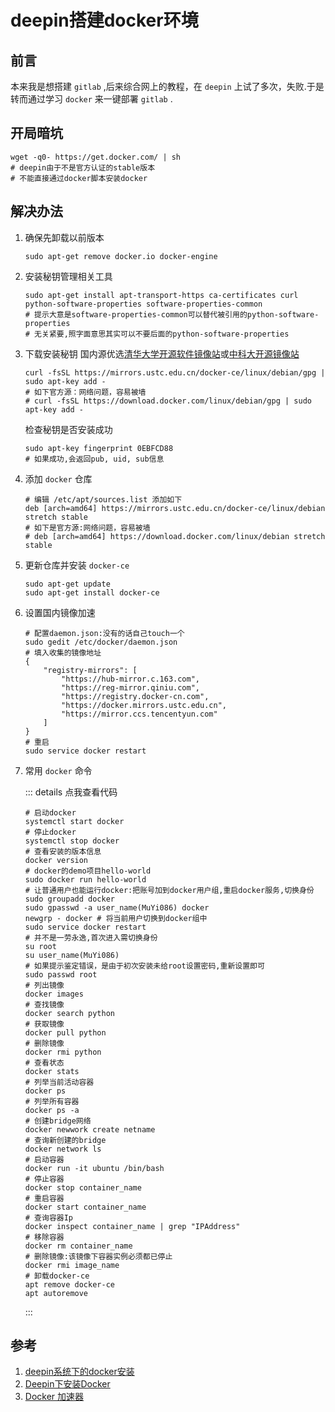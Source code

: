 # deepin搭建docker环境

## 前言
本来我是想搭建 `gitlab` ,后来综合网上的教程，在 `deepin` 上试了多次，失败.于是转而通过学习 `docker` 来一键部署 `gitlab` .

## 开局暗坑
```SHELL
wget -q0- https://get.docker.com/ | sh
# deepin由于不是官方认证的stable版本
# 不能直接通过docker脚本安装docker
```

## 解决办法
1. 确保先卸载以前版本
    ```SHELL
    sudo apt-get remove docker.io docker-engine
    ```
1. 安装秘钥管理相关工具
    ```SHELL
    sudo apt-get install apt-transport-https ca-certificates curl python-software-properties software-properties-common
    # 提示大意是software-properties-common可以替代被引用的python-software-properties
    # 无关紧要,照字面意思其实可以不要后面的python-software-properties
    ```

1. 下载安装秘钥
    国内源优选[清华大学开源软件镜像站](https://mirrors.tuna.tsinghua.edu.cn/help/docker-ce/)或[中科大开源镜像站](http://mirrors.ustc.edu.cn/)
    ```SHELL
    curl -fsSL https://mirrors.ustc.edu.cn/docker-ce/linux/debian/gpg | sudo apt-key add -
    # 如下官方源：网络问题，容易被墙
    # curl -fsSL https://download.docker.com/linux/debian/gpg | sudo apt-key add -
    ```

    检查秘钥是否安装成功
    ```SHELL
    sudo apt-key fingerprint 0EBFCD88
    # 如果成功,会返回pub, uid, sub信息
    ```

1. 添加 `docker` 仓库
    ```SHELL
    # 编辑 /etc/apt/sources.list 添加如下
    deb [arch=amd64] https://mirrors.ustc.edu.cn/docker-ce/linux/debian stretch stable
    # 如下是官方源:网络问题，容易被墙
    # deb [arch=amd64] https://download.docker.com/linux/debian stretch stable
    ```

1. 更新仓库并安装 `docker-ce`
    ```SHELL
    sudo apt-get update
    sudo apt-get install docker-ce
    ```
1. 设置国内镜像加速

    ```SHELL
    # 配置daemon.json:没有的话自己touch一个
    sudo gedit /etc/docker/daemon.json
    # 填入收集的镜像地址
    {
        "registry-mirrors": [
            "https://hub-mirror.c.163.com",
            "https://reg-mirror.qiniu.com",
            "https://registry.docker-cn.com",
            "https://docker.mirrors.ustc.edu.cn",
            "https://mirror.ccs.tencentyun.com"
        ]
    }
    # 重启
    sudo service docker restart
    ```

1. 常用 `docker` 命令

    ::: details 点我查看代码
    ```SHELL
    # 启动docker
    systemctl start docker
    # 停止docker
    systemctl stop docker
    # 查看安装的版本信息
    docker version
    # docker的demo项目hello-world
    sudo docker run hello-world
    # 让普通用户也能运行docker:把账号加到docker用户组,重启docker服务,切换身份
    sudo groupadd docker
    sudo gpasswd -a user_name(MuYi086) docker
    newgrp - docker # 将当前用户切换到docker组中
    sudo service docker restart
    # 并不是一劳永逸,首次进入需切换身份
    su root
    su user_name(MuYi086)
    # 如果提示鉴定错误，是由于初次安装未给root设置密码,重新设置即可
    sudo passwd root
    # 列出镜像
    docker images
    # 查找镜像
    docker search python
    # 获取镜像
    docker pull python
    # 删除镜像
    docker rmi python
    # 查看状态
    docker stats 
    # 列举当前活动容器
    docker ps
    # 列举所有容器
    docker ps -a
    # 创建bridge网络
    docker newwork create netname
    # 查询新创建的bridge
    docker network ls
    # 启动容器
    docker run -it ubuntu /bin/bash
    # 停止容器
    docker stop container_name
    # 重启容器
    docker start container_name
    # 查询容器Ip
    docker inspect container_name | grep "IPAddress"
    # 移除容器
    docker rm container_name
    # 删除镜像:该镜像下容器实例必须都已停止
    docker rmi image_name
    # 卸载docker-ce
    apt remove docker-ce
    apt autoremove
    ```
    :::

## 参考
1. [deepin系统下的docker安装](https://www.jianshu.com/p/8200a3a50806 'deepin系统下的docker安装')
1. [Deepin下安装Docker](https://www.diandian100.cn/bce2e291.html 'Deepin下安装Docker')
1. [Docker 加速器](http://guide.daocloud.io/dcs/daocloud-9153151.html 'Docker 加速器')